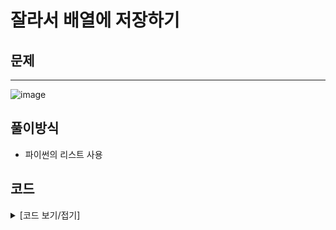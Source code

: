 # 잘라서 배열에 저장하기

## 문제
---
![image](https://github.com/Employment-Study/Algorithm_Study/assets/44068819/8040f902-4c5a-4281-ae8d-0c41081ac686)

## 풀이방식
- 파이썬의 리스트 사용

## 코드

<details>
<summary>
[코드 보기/접기]
</summary>

```python
# 잘라서 배열로 저장하기

def solution(my_str, n):
    answer = []
    for i in range(0,len(my_str),n):
      if(i+n<len(my_str)):
        answer.append(my_str[i:i+n])
      else:
        answer.append(my_str[i:])
    return answer
    
print(solution("abc1Addfggg4556b",6))
```


</details>